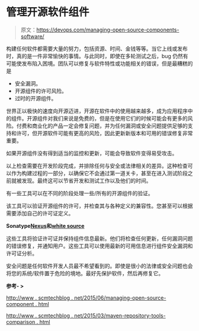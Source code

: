 # 管理开源软件组件

> 原文：<https://devops.com/managing-open-source-components-software/>

构建任何软件都需要大量的努力，包括资源、时间、金钱等等。当它上线或发布时，真的是一件非常愉快的事情。与此同时，即使在多轮测试之后，bug 仍然有可能使发布陷入困境。团队可以修复与软件特性或功能相关的错误，但是最糟糕的是

*   安全漏洞。
*   开源组件的许可风险。
*   过时的开源组件。

世界正以极快的速度向开源迈进，开源在软件中的使用越来越多，成为应用程序中的组件。开源组件对我们来说是免费的，但是在使用它们的时候可能会有更多的风险。付费和商业化的产品一定会修复问题，并为任何漏洞或安全问题提供足够的支持和许可，但开源软件可能有更高的风险，因此更新新版本和可用的错误修复非常重要。

如果开源组件没有得到适当的监控和更新，可能会导致软件变得易受攻击。

以上检查需要在开发阶段完成，并排除任何与安全或法律相关的差异。这种检查可以作为构建过程的一部分，以确保它不会通过第一道关卡，甚至在进入测试阶段之前就被发现。最终这可以节省开发和测试工作以及他们的时间。

有一些工具可以在不同的阶段处理一些/所有的开源组件的验证。

该工具可以验证开源组件的许可，并检查其与各种定义的兼容性。您甚至可以根据需要添加自己的许可证定义。

**Sonatype[Nexus](http://www.sonatype.com/nexus/product-overview)**和**[white source](http://www.whitesourcesoftware.com/)**

这些工具将验证许可证并保持组件信息最新。他们将检查任何更新，任何漏洞问题的错误修复，并通知用户。这些工具可以使用最新的可用信息进行组件安全漏洞和许可证分析。

安全问题是任何软件开发人员最不希望看到的。即使是很小的法律或安全问题也会将您的系统/软件置于危险的境地。最好先保护软件，然后再修复它。

**参考- >**

[http://www . scmtechblog . net/2015/06/managing-open-source-component . html](http://www.scmtechblog.net/2015/06/managing-open-source-component.html)

[http://www . scmtechblog . net/2015/03/maven-repository-tools-comparison . html](http://www.scmtechblog.net/2015/03/maven-repository-tools-comparison.html)